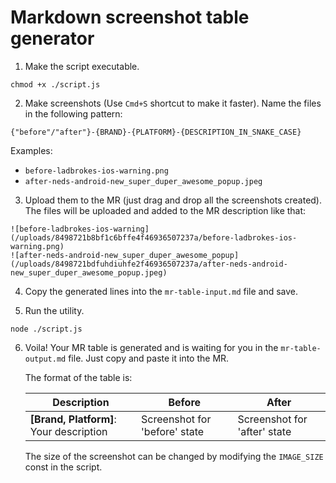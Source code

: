 # Markdown screenshot table generator

1. Make the script executable.
```
chmod +x ./script.js
```

2. Make screenshots (Use `Cmd+S` shortcut to make it faster). Name the files in the following pattern:

```
{"before"/"after"}-{BRAND}-{PLATFORM}-{DESCRIPTION_IN_SNAKE_CASE}
```

Examples:

- `before-ladbrokes-ios-warning.png`
- `after-neds-android-new_super_duper_awesome_popup.jpeg`

3. Upload them to the MR (just drag and drop all the screenshots created). The files will be uploaded and added to the MR description like that:

```
![before-ladbrokes-ios-warning](/uploads/8498721b8bf1c6bffe4f46936507237a/before-ladbrokes-ios-warning.png)
![after-neds-android-new_super_duper_awesome_popup](/uploads/8498721bdfuhdiuhfe2f46936507237a/after-neds-android-new_super_duper_awesome_popup.jpeg)
```

4. Copy the generated lines into the `mr-table-input.md` file and save.

5. Run the utility.
```
node ./script.js
```

6. Voila! Your MR table is generated and is waiting for you in the `mr-table-output.md` file. Just copy and paste it into the MR.

   The format of the table is:

   | Description                                   | Before                        | After                        |
   | --------------------------------------------- | ----------------------------- | ---------------------------- |
   | **[Brand, Platform]**: Your description | Screenshot for 'before' state | Screenshot for 'after' state |

   The size of the screenshot can be changed by modifying the `IMAGE_SIZE` const in the script.
